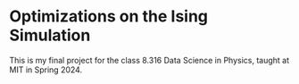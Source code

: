 # Optimizations on the Ising Simulation
This is my final project for the class 8.316 Data Science in Physics, taught at MIT in Spring 2024.
